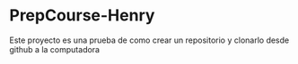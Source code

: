 # PrepCourse-Henry
Este proyecto es una prueba de como crear un repositorio y clonarlo desde github a la computadora

